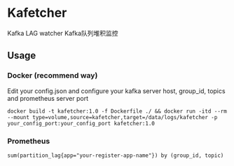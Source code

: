 # Kafetcher
Kafka LAG watcher
Kafka队列堆积监控

## Usage
### Docker (recommend way)
Edit your config.json and configure your kafka server host, group_id, topics and prometheus server port

`docker build -t kafetcher:1.0 -f Dockerfile ./ && docker run -itd --rm --mount type=volume,source=kafetcher,target=/data/logs/kafetcher -p your_config_port:your_config_port kafetcher:1.0`


### Prometheus
`sum(partition_lag{app="your-register-app-name"}) by (group_id, topic)`
